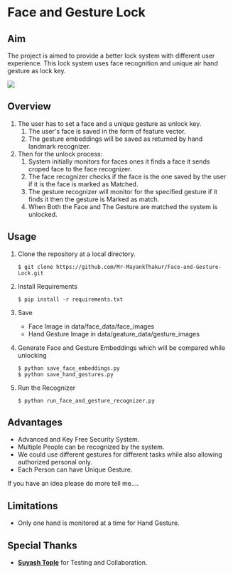 # Face and Gesture Lock

## Aim
The project is aimed to provide a better lock system with different user experience. This lock system uses face recognition and unique air hand gesture as lock key.

![](https://www.youtube.com/embed/0PdebzK6Ekc)

## Overview
1. The user has to set a face and a unique gesture as unlock key.
    1. The user's face is saved in the form of feature vector.
    2. The gesture embeddings will be saved as returned by hand landmark recognizer.
2. Then for the unlock process:
    1. System initially monitors for faces ones it finds a face it sends croped face to the face recognizer.
    2. The face recognizer checks if the face is the one saved by the user if it is the face is marked as Matched.
    3. The gesture recognizer will monitor for the specified gesture if it finds it then the gesture is Marked as match.
    4. When Both the Face and The Gesture are matched the system is unlocked.

## Usage
1. Clone the repository at a local directory.
    ```
    $ git clone https://github.com/Mr-MayankThakur/Face-and-Gesture-Lock.git
    ```
2. Install Requirements
    ```
    $ pip install -r requirements.txt
    ```
3. Save 
    - Face Image in data/face_data/face_images
    - Hand Gesture Image in data/geature_data/gesture_images
    
4. Generate Face and Gesture Embeddings which will be compared while unlocking
    ```commandline
    $ python save_face_embeddings.py
    $ python save_hand_gestures.py
    ```

5. Run the Recognizer
    ```
   $ python run_face_and_gesture_recognizer.py
    ```


## Advantages

- Advanced and Key Free Security System.
- Multiple People can be recognized by the system.
- We could use different gestures for different tasks while also allowing authorized personal only.
- Each Person can have Unique Gesture.  

If you have an idea please do more tell me....

## Limitations

- Only one hand is monitored at a time for Hand Gesture.

## Special Thanks

- **[Suyash Tople](https://www.linkedin.com/in/suyash1999/)** for Testing and Collaboration.

